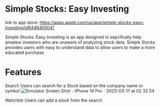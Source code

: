 # Simple Stocks: Easy Investing

link to app store: https://apps.apple.com/us/app/simple-stocks-easy-investing/id6446400041

Simple Stocks: Easy Investing is an app designed to sepcifcally help amateur investors who are unaware of analyzing stock data. Simple Stocks provides users with easy to understand data to allow users to make a more educated purchase. 

# Features

Search
Users can search for a Stock based on the company name or symbol
![Simulator Screen Shot - iPhone 14 Pro - 2023-03-17 at 02 32 54](https://user-images.githubusercontent.com/30853467/228354088-38e1a8d2-c728-427b-bcdb-b55a315d345f.png)


Watchlist
Users can add a stock from the search
